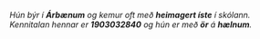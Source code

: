 
*Hún býr í __Árbænum__ og kemur oft með __heimagert íste__ í skólann.*
<br>
*Kennitalan hennar er __1903032840__ og hún er með __ör__ á __hælnum__.*

<!---
TheThordis/TheThordis is a ✨ special ✨ repository because its `README.md` (this file) appears on your GitHub profile.
You can click the Preview link to take a look at your changes.
--->
